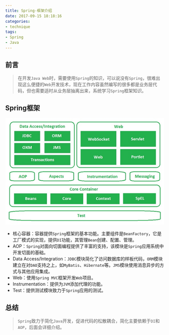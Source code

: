 ```yaml
---
title: Spring-框架介绍
date: 2017-09-15 18:18:16
categories:
- technique
tags:
- Spring
- Java
---
```


## 前言
> 在开发`Java Web`时，需要使用`Spring`的知识，可以说没有`Spring`，很难出现这么便捷的`Web`开发技术，现在工作内容虽然编写的很多都是业务层代码，但也需要适时从业务层抽离出来，系统学习`Spring`框架知识。

## Spring框架

![Markdown](https://raw.githubusercontent.com/leesf/blogPhotos/master/spring-framework.jpg)

* 核心容器：容器提供`Spring`框架的基本功能。主要组件是`BeanFactory`，它是工厂模式的实现，提供`DI`功能，其管理`Bean`创建、配置、管理。
* AOP：`Spring`对面向切面编程提供了丰富的支持，该模块是`Spring`应用系统中开发切面的基础。
* Data Access/Integration：`JDBC`模块简化了访问数据库的样板代码，`ORM`模块建立在对`DAO`支持之上，如`MyBatis`、`Hibernate`等。`JMS`模块使用消息异步的方式与其他应用集成。
* Web：使用`Spring MVC`框架开发`Web`项目。
* Instrumentation：提供为`JVM`添加代理的功能。
* Test：提供测试模块致力于`Spring`应用的测试。

## 总结

> `Spring`致力于简化`Java`开发，促进代码的松散耦合，简化主要依赖于`DI`和`AOP`，后面会详细介绍。

